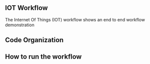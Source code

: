 ## IOT Workflow
The Internet Of Things (IOT) workflow shows an end to end workflow demonstration 


## Code Organization


## How to run the workflow